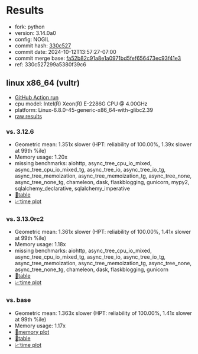 # Results

- fork: python
- version: 3.14.0a0
- config: NOGIL
- commit hash: [330c527](https://github.com/python/cpython/commit/330c527)
- commit date: 2024-10-12T13:57:27-07:00
- commit merge base: [fa52b82c91a8e1a0971bd5fef656473ec93f41e3](https://github.com/python/cpython/commit/fa52b82c91a8e1a0971bd5fef656473ec93f41e3)
- ref: 330c527299a5380f39c6

## linux x86_64 (vultr)

- [GitHub Action run](https://github.com/facebookexperimental/free-threading-benchmarking/actions/runs/11309795576)
- cpu model: Intel(R) Xeon(R) E-2286G CPU @ 4.00GHz
- platform: Linux-6.8.0-45-generic-x86_64-with-glibc2.39
- [raw results](bm-20241012-vultr-x86_64-python-330c527299a5380f39c6-3.14.0a0-330c527.json)

### vs. 3.12.6

- Geometric mean: 1.351x slower (HPT: reliability of 100.00%, 1.39x slower at 99th %ile)
- Memory usage: 1.20x
- missing benchmarks: aiohttp, async_tree_cpu_io_mixed, async_tree_cpu_io_mixed_tg, async_tree_io, async_tree_io_tg, async_tree_memoization, async_tree_memoization_tg, async_tree_none, async_tree_none_tg, chameleon, dask, flaskblogging, gunicorn, mypy2, sqlalchemy_declarative, sqlalchemy_imperative
- [📄table](bm-20241012-vultr-x86_64-python-330c527299a5380f39c6-3.14.0a0-330c527-vs-3.12.6.md)
- [📈time plot](bm-20241012-vultr-x86_64-python-330c527299a5380f39c6-3.14.0a0-330c527-vs-3.12.6.svg)

### vs. 3.13.0rc2

- Geometric mean: 1.361x slower (HPT: reliability of 100.00%, 1.41x slower at 99th %ile)
- Memory usage: 1.18x
- missing benchmarks: aiohttp, async_tree_cpu_io_mixed, async_tree_cpu_io_mixed_tg, async_tree_io, async_tree_io_tg, async_tree_memoization, async_tree_memoization_tg, async_tree_none, async_tree_none_tg, chameleon, dask, flaskblogging, gunicorn
- [📄table](bm-20241012-vultr-x86_64-python-330c527299a5380f39c6-3.14.0a0-330c527-vs-3.13.0rc2.md)
- [📈time plot](bm-20241012-vultr-x86_64-python-330c527299a5380f39c6-3.14.0a0-330c527-vs-3.13.0rc2.svg)

### vs. base

- Geometric mean: 1.363x slower (HPT: reliability of 100.00%, 1.41x slower at 99th %ile)
- Memory usage: 1.17x
- [🧠memory plot](bm-20241012-vultr-x86_64-python-330c527299a5380f39c6-3.14.0a0-330c527-vs-base-mem.svg)
- [📄table](bm-20241012-vultr-x86_64-python-330c527299a5380f39c6-3.14.0a0-330c527-vs-base.md)
- [📈time plot](bm-20241012-vultr-x86_64-python-330c527299a5380f39c6-3.14.0a0-330c527-vs-base.svg)

